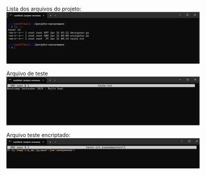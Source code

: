 Lista dos arquivos do projeto:
![imagem](arquivos.png)

Arquivo de teste
![imagem](teste.txt.png)

Arquivo teste encriptado:
![imagem](teste-encriptado.png)
